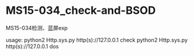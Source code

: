 # MS15-034_check-and-BSOD

MS15-034检测、蓝屏exp

usage: python2 Http.sys.py http(s)://127.0.0.1 check
       python2 Http.sys.py http(s)://127.0.0.1 dos
